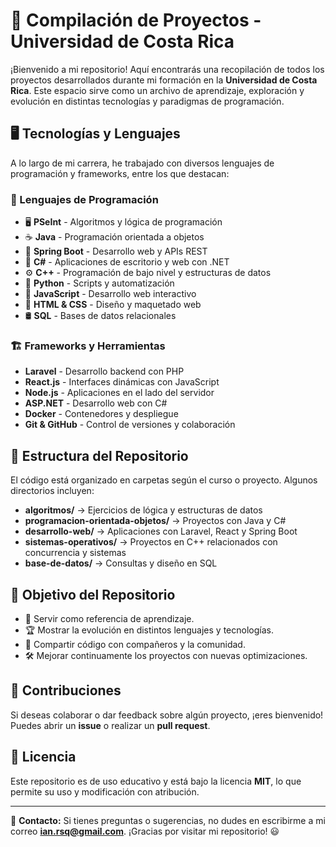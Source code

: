 # 🚀 Compilación de Proyectos - Universidad de Costa Rica

¡Bienvenido a mi repositorio! Aquí encontrarás una recopilación de todos los proyectos desarrollados durante mi formación en la **Universidad de Costa Rica**. Este espacio sirve como un archivo de aprendizaje, exploración y evolución en distintas tecnologías y paradigmas de programación.

## 🖥️ Tecnologías y Lenguajes
A lo largo de mi carrera, he trabajado con diversos lenguajes de programación y frameworks, entre los que destacan:

### 🔹 Lenguajes de Programación
- 🖥️ **PSeInt** - Algoritmos y lógica de programación
- ☕ **Java** - Programación orientada a objetos
- 🌱 **Spring Boot** - Desarrollo web y APIs REST
- 🎯 **C#** - Aplicaciones de escritorio y web con .NET
- ⚙️ **C++** - Programación de bajo nivel y estructuras de datos
- 🐍 **Python** - Scripts y automatización
- 📜 **JavaScript** - Desarrollo web interactivo
- 📝 **HTML & CSS** - Diseño y maquetado web
- 🛢️ **SQL** - Bases de datos relacionales

### 🏗️ Frameworks y Herramientas
- **Laravel** - Desarrollo backend con PHP
- **React.js** - Interfaces dinámicas con JavaScript
- **Node.js** - Aplicaciones en el lado del servidor
- **ASP.NET** - Desarrollo web con C#
- **Docker** - Contenedores y despliegue
- **Git & GitHub** - Control de versiones y colaboración

## 📂 Estructura del Repositorio
El código está organizado en carpetas según el curso o proyecto. Algunos directorios incluyen:
- **algoritmos/** → Ejercicios de lógica y estructuras de datos
- **programacion-orientada-objetos/** → Proyectos con Java y C#
- **desarrollo-web/** → Aplicaciones con Laravel, React y Spring Boot
- **sistemas-operativos/** → Proyectos en C++ relacionados con concurrencia y sistemas
- **base-de-datos/** → Consultas y diseño en SQL

## 📌 Objetivo del Repositorio
- 📖 Servir como referencia de aprendizaje.
- 🏆 Mostrar la evolución en distintos lenguajes y tecnologías.
- 🔗 Compartir código con compañeros y la comunidad.
- 🛠️ Mejorar continuamente los proyectos con nuevas optimizaciones.

## 🤝 Contribuciones
Si deseas colaborar o dar feedback sobre algún proyecto, ¡eres bienvenido! Puedes abrir un **issue** o realizar un **pull request**.

## 📜 Licencia
Este repositorio es de uso educativo y está bajo la licencia **MIT**, lo que permite su uso y modificación con atribución.

---

📧 **Contacto:** Si tienes preguntas o sugerencias, no dudes en escribirme a mi correo **ian.rsq@gmail.com**. ¡Gracias por visitar mi repositorio! 😃


